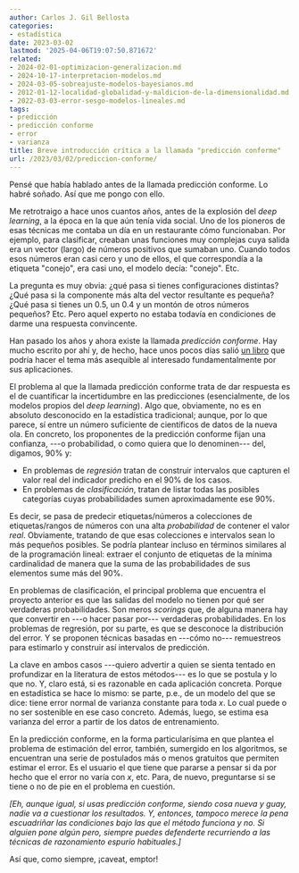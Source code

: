```yaml
---
author: Carlos J. Gil Bellosta
categories:
- estadística
date: 2023-03-02
lastmod: '2025-04-06T19:07:50.871672'
related:
- 2024-02-01-optimizacion-generalizacion.md
- 2024-10-17-interpretacion-modelos.md
- 2024-03-05-sobreajuste-modelos-bayesianos.md
- 2012-01-12-localidad-globalidad-y-maldicion-de-la-dimensionalidad.md
- 2022-03-03-error-sesgo-modelos-lineales.md
tags:
- predicción
- predicción conforme
- error
- varianza
title: Breve introducción crítica a la llamada "predicción conforme"
url: /2023/03/02/prediccion-conforme/
---
```


Pensé que había hablado antes de la llamada predicción conforme. Lo habré soñado. Así que me pongo con ello.

Me retrotraigo a hace unos cuantos años, antes de la explosión del _deep learning_, a la época en la que aún tenía vida social. Uno de los pioneros de esas técnicas me contaba un día en un restaurante cómo funcionaban. Por ejemplo, para clasificar, creaban unas funciones muy complejas cuya salida era un vector (largo) de números positivos que sumaban uno. Cuando todos esos números eran casi cero y uno de ellos, el que correspondía a la etiqueta "conejo", era casi uno, el modelo decía: "conejo". Etc.

La pregunta es muy obvia: ¿qué pasa si tienes configuraciones distintas? ¿Qué pasa si la componente más alta del vector resultante es pequeña? ¿Qué pasa si tienes un 0.5, un 0.4 y un montón de otros números pequeños? Etc. Pero aquel experto no estaba todavía en condiciones de darme una respuesta convincente.

Han pasado los años y ahora existe la llamada _predicción conforme_. Hay mucho escrito por ahí y, de hecho, hace unos pocos días salió
[un libro](https://leanpub.com/conformal-prediction/c/zFAwIlcHZhk0)
que podría hacer el tema más asequible al interesado fundamentalmente por sus aplicaciones.

El problema al que la llamada predicción conforme trata de dar respuesta es el de cuantificar la incertidumbre en las predicciones (esencialmente, de los modelos propios del _deep learning_). Algo que, obviamente, no es en absoluto desconocido en la estadística tradicional; aunque, por lo que parece, sí entre un número suficiente de científicos de datos de la nueva ola. En concreto, los proponentes de la predicción conforme fijan una confianza, ---o probabilidad, o como quiera que lo denominen--- del, digamos, 90% y:

* En problemas de _regresión_ tratan de construir intervalos que capturen el valor real del indicador predicho en el 90% de los casos.
* En problemas de _clasificación_, tratan de listar todas las posibles categorías cuyas probabilidades sumen aproximadamente ese 90%.

Es decir, se pasa de predecir etiquetas/números a colecciones de etiquetas/rangos de números con una alta _probabilidad_ de contener el valor _real_. Obviamente, tratando de que esas colecciones e intervalos sean lo más pequeños posibles. Se podría plantear incluso en términos similares al de la programación lineal: extraer el conjunto de etiquetas de la mínima cardinalidad de manera que la suma de las probabilidades de sus elementos sume más del 90%.

En problemas de clasificación, el principal problema que encuentra el proyecto anterior es que las salidas del modelo no tienen por qué ser verdaderas probabilidades. Son meros _scorings_ que, de alguna manera hay que convertir en ---o hacer pasar por--- verdaderas probabilidades. En los problemas de regresión, por su parte, es que se desconoce la distribución del error. Y se proponen técnicas basadas en ---cómo no--- remuestreos para estimarlo y construir así intervalos de predicción.

La clave en ambos casos ---quiero advertir a quien se sienta tentado en profundizar en la literatura de estos métodos--- es lo que se postula y lo que no. Y, claro está, si es razonable en cada aplicación concreta. Porque en estadística se hace lo mismo: se parte, p.e., de un modelo del que se dice: tiene error normal de varianza constante para toda $x$. Lo cual puede o no ser sostenible en ese caso concreto. Además, luego, se estima esa varianza del error a partir de los datos de entrenamiento.

En la predicción conforme, en la forma particularísima en que plantea el problema de estimación del error, también, sumergido en los algoritmos, se encuentran una serie de postulados más o menos gratuitos que permiten estimar el error. Es el usuario el que tiene que pararse a pensar si da por hecho que el error no varía con $x$, etc. Para, de nuevo, preguntarse si se tiene o no de pie en el problema en cuestión.

_[Eh, aunque igual, si usas predicción conforme, siendo cosa nueva y guay, nadie va a cuestionar los resultados. Y, entonces, tampoco merece la pena escuadriñar las condiciones bajo las que el método funciona y no. Si alguien pone algún pero, siempre puedes defenderte recurriendo a las técnicas de razonamiento espurio habituales.]_

Así que, como siempre, ¡caveat, emptor!